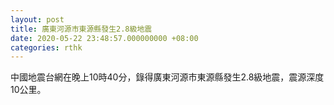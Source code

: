 ```yaml
---
layout: post
title: 廣東河源市東源縣發生2.8級地震
date: 2020-05-22 23:48:57.000000000 +08:00
categories: rthk
---
```


中國地震台網在晚上10時40分，錄得廣東河源市東源縣發生2.8級地震，震源深度10公里。
